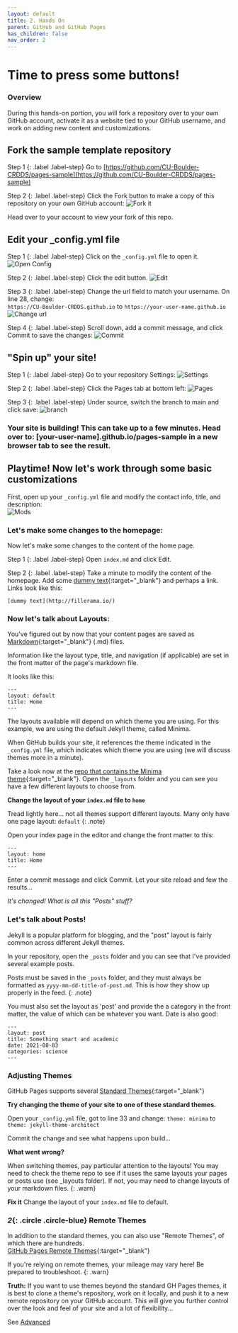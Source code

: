 ```yaml
---
layout: default
title: 2. Hands On
parent: GitHub and GitHub Pages
has_children: false
nav_order: 2
---
```


# Time to press some buttons!  

### Overview  
During this hands-on portion, you will fork a repository over to your own GitHub account, activate it as a website tied to your GitHub username, and work on adding new content and customizations.

## Fork the sample template repository  

Step 1
{: .label .label-step}
Go to [https://github.com/CU-Boulder-CRDDS/pages-sample](https://github.com/CU-Boulder-CRDDS/pages-sample)

Step 2
{: .label .label-step}
Click the Fork button to make a copy of this repository on your own GitHub account:
![Fork it](../content/img/pages1.png)

Head over to your account to view your fork of this repo.  

## Edit your _config.yml file  

Step 1
{: .label .label-step}
Click on the `_config.yml` file to open it.  
![Open Config](../content/img/pages2.png)


Step 2
{: .label .label-step}
Click the edit button.
![Edit](../content/img/pages3.png)

Step 3
{: .label .label-step}
Change the url field to match your username. On line 28, change:  
`https://CU-Boulder-CRDDS.github.io` to `https://your-user-name.github.io`
![Change url](../content/img/pages4.png)  

Step 4
{: .label .label-step}
Scroll down, add a commit message, and click Commit to save the changes:
![Commit](../content/img/pages5.png)  


## "Spin up" your site!

Step 1
{: .label .label-step}
Go to your repository Settings:
![Settings](../content/img/pages6.png)

Step 2
{: .label .label-step}
Click the Pages tab at bottom left:
![Pages](../content/img/pages7.png)

Step 3
{: .label .label-step}
Under source, switch the branch to main and click save:
![branch](../content/img/pages8.png)

### Your site is building! This can take up to a few minutes. Head over to: [your-user-name].github.io/pages-sample in a new browser tab to see the result.

## Playtime! Now let's work through some basic customizations

First, open up your `_config.yml` file and modify the contact info, title, and description:   
![Mods](../content/img/pages9.png)

### Let's make some changes to the homepage:
Now let's make some changes to the content of the home page.

Step 1
{: .label .label-step}
Open `index.md` and click Edit.

Step 2
{: .label .label-step}
Take a minute to modify the content of the homepage. Add some [dummy text](http://fillerama.io/){:target="_blank"} and perhaps a link. Links look like this:
```
[dummy text](http://fillerama.io/)
```

### Now let's talk about Layouts:
You've figured out by now that your content pages are saved as [Markdown](https://www.markdownguide.org/cheat-sheet/){:target="_blank"} (.md) files.  

Information like the layout type, title, and navigation (if applicable) are set in the front matter of the page's markdown file.

It looks like this:
```
---
layout: default
title: Home
---
```  
The layouts available will depend on which theme you are using. For this example, we are using the default Jekyll theme, called Minima.

When GitHub builds your site, it references the theme indicated in the `_config.yml` file, which indicates which theme you are using (we will discuss themes more in a minute).

Take a look now at the [repo that contains the Minima theme](https://github.com/jekyll/minima){:target="_blank"}. Open the `_layouts` folder and you can see you have a few different layouts to choose from.

**Change the layout of your `index.md` file to `home`**  

Tread lightly here... not all themes support different layouts. Many only have one page layout: `default`
{: .note}

Open your index page in the editor and change the front matter to this:
```
---
layout: home
title: Home
---
```
Enter a commit message and click Commit. Let your site reload and few the results...

*It's changed! What is all this "Posts" stuff?*  


### Let's talk about Posts!  

Jekyll is a popular platform for blogging, and the "post" layout is fairly common across different Jekyll themes.  

In your repository, open the `_posts` folder and you can see that I've provided several example posts.  

Posts must be saved in the `_posts` folder, and they must always be formatted as `yyyy-mm-dd-title-of-post.md`. This is how they show up properly in the feed.
{: .note}

You must also set the layout as 'post' and provide the a category in the front matter, the value of which can be whatever you want. Date is also good:
```
---
layout: post
title: Something smart and academic
date: 2021-08-03
categories: science
---
```

### Adjusting Themes  

GitHub Pages supports several [Standard Themes](https://pages.github.com/themes/){:target="_blank"}

**Try changing the theme of your site to one of these standard themes.**

Open your `_config.yml` file, got to line 33 and change:
`theme: minima` to `theme: jekyll-theme-architect`

Commit the change and see what happens upon build...  

**What went wrong?**

When switching themes, pay particular attention to the layouts! You may need to check the theme repo to see if it uses the same layouts your pages or posts use (see _layouts folder). If not, you may need to change layouts of your markdown files.
{: .warn}

**Fix it** Change the layout of your `index.md` file to default.


### *2*{: .circle .circle-blue} Remote Themes  

In addition to the standard themes, you can also use "Remote Themes", of which there are hundreds.  
[GitHub Pages Remote Themes](https://github.com/topics/jekyll-theme){:target="_blank"}  

If you're relying on remote themes, your mileage may vary here! Be prepared to troubleshoot.
{: .warn}  

**Truth:** If you want to use themes beyond the standard GH Pages themes, it is best to clone a theme's repository, work on it locally, and push it to a new remote repository on your GitHub account. This will give you further control over the look and feel of your site and a lot of flexibility...

See [Advanced](../GH_Pages_Materials/GH-Pages-Advanced)
